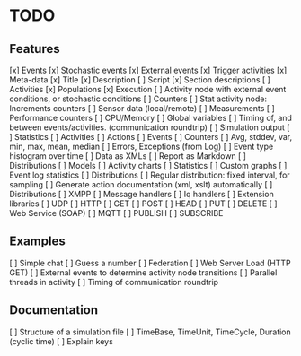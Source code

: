 TODO
========

Features
-------------

[x] Events
	[x] Stochastic events
	[x] External events
	[x] Trigger activities
[x] Meta-data
	[x] Title
	[x] Description
	[ ] Script
	[x] Section descriptions
[ ] Activities
	[x] Populations
	[x] Execution
	[ ] Activity node with external event conditions, or stochastic conditions
	[ ] Counters
	[ ] Stat activity node: Increments counters
	[ ]	Sensor data (local/remote)
	[ ] Measurements
	[ ] Performance counters
	[ ] CPU/Memory
	[ ] Global variables
	[ ] Timing of, and between events/activities. (communication roundtrip)
[ ] Simulation output
	[ ] Statistics
		[ ] Activities
		[ ] Actions
		[ ] Events
		[ ] Counters
		[ ] Avg, stddev, var, min, max, mean, median
		[ ] Errors, Exceptions (from Log)
		[ ] Event type histogram over time
	[ ] Data as XMLs
	[ ] Report as Markdown
		[ ] Distributions
		[ ] Models
		[ ] Activity charts
		[ ] Statistics
		[ ] Custom graphs
		[ ] Event log statistics
[ ] Distributions
	[ ] Regular distribution: fixed interval, for sampling
[ ] Generate action documentation (xml, xslt) automatically
[ ] Distributions
[ ] XMPP
	[ ] Message handlers
	[ ] Iq handlers
	[ ] Extension libraries
	[ ] UDP
[ ] HTTP
	[ ] GET
	[ ] POST
	[ ] HEAD
	[ ] PUT
	[ ] DELETE
	[ ] Web Service (SOAP)
[ ] MQTT
	[ ] PUBLISH
	[ ] SUBSCRIBE

Examples
--------------

[ ] Simple chat
[ ] Guess a number
[ ] Federation
[ ] Web Server Load (HTTP GET)
[ ] External events to determine activity node transitions
[ ] Parallel threads in activity
[ ] Timing of communication roundtrip

Documentation
--------------------

[ ] Structure of a simulation file
[ ] TimeBase, TimeUnit, TimeCycle, Duration (cyclic time)
[ ] Explain keys


